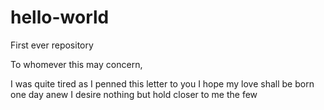 # hello-world
First ever repository

To whomever this may concern,

I was quite tired as I penned this letter to you
I hope my love shall be born one day anew
I desire nothing but hold closer to me the few
